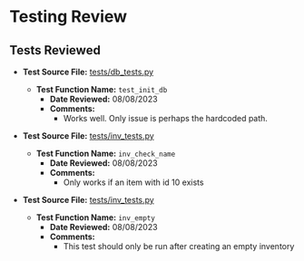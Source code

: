 # Testing Review

## Tests Reviewed

- **Test Source File:** [tests/db_tests.py](../../tests/db_tests.py)
  - **Test Function Name:** `test_init_db`
    - **Date Reviewed:** 08/08/2023
    - **Comments:**
      - Works well. Only issue is perhaps the hardcoded path.

- **Test Source File:** [tests/inv_tests.py](../../tests/inv_tests.py)
  - **Test Function Name:** `inv_check_name`
    - **Date Reviewed:** 08/08/2023
    - **Comments:**
      - Only works if an item with id 10 exists

- **Test Source File:** [tests/inv_tests.py](../../tests/inv_tests.py)
  - **Test Function Name:** `inv_empty`
    - **Date Reviewed:** 08/08/2023
    - **Comments:**
      - This test should only be run after creating an empty inventory
